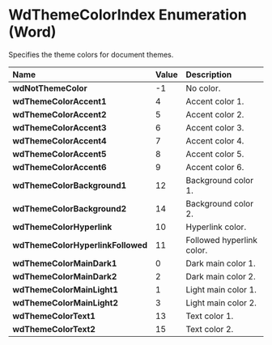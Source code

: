 
# WdThemeColorIndex Enumeration (Word)

Specifies the theme colors for document themes.



|**Name**|**Value**|**Description**|
|:-----|:-----|:-----|
|**wdNotThemeColor**|-1|No color.|
|**wdThemeColorAccent1**|4|Accent color 1.|
|**wdThemeColorAccent2**|5|Accent color 2.|
|**wdThemeColorAccent3**|6|Accent color 3.|
|**wdThemeColorAccent4**|7|Accent color 4.|
|**wdThemeColorAccent5**|8|Accent color 5.|
|**wdThemeColorAccent6**|9|Accent color 6.|
|**wdThemeColorBackground1**|12|Background color 1.|
|**wdThemeColorBackground2**|14|Background color 2.|
|**wdThemeColorHyperlink**|10|Hyperlink color.|
|**wdThemeColorHyperlinkFollowed**|11|Followed hyperlink color.|
|**wdThemeColorMainDark1**|0|Dark main color 1.|
|**wdThemeColorMainDark2**|2|Dark main color 2.|
|**wdThemeColorMainLight1**|1|Light main color 1.|
|**wdThemeColorMainLight2**|3|Light main color 2.|
|**wdThemeColorText1**|13|Text color 1.|
|**wdThemeColorText2**|15|Text color 2.|
